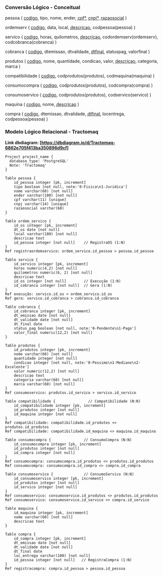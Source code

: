 ### Conversão Lógico - Conceitual

pessoa (
    <u>codigo</u>, 
    tipo, 
    nome, 
    ender, 
    <u style="text-decoration: underline dashed;">cpf*</u>,
    <u style="text-decoration: underline dashed;">cnpj*</u>,
    <u style="text-decoration: underline dashed;">razaosocial</u>
)

ordemserv (
    <u>codigo</u>,
    data,
    local,
    <u style="text-decoration: underline dashed;">descricao</u>,
    codpessoa(pessoa)           <!-- RegistraOS (1:N) -->
)

servico (
    <u>codigo</u>,
    horas,
    quilometros,
    <u style="text-decoration: underline dashed;">descricao</u>,
    codordemserv(ordemserv),    <!-- Execução (1:N) -->
    codcobranca(cobranca)       <!-- Gera (1:N) -->
)

cobranca (
    <u>codigo</u>,
    dtemissao,
    dtvalidade,
    <u style="text-decoration: underline dashed;">dtfinal</u>,
    statuspag,
    valorfinal
)

produtos (
    <u>codigo</u>,
    nome,
    quantidade,
    condicao,
    valor,
    <u style="text-decoration: underline dashed;">descricao</u>,
    categoria,
    marca
)

compatibilidade (                 <!-- Compatibilidade (N:N) -->
    <u>codigo</u>,
    codprodutos(produtos),
    codmaquina(maquina)
)

consumocompra (                       <!-- ConsumoCompra (N:N) -->
    <u>codigo</u>,
    codprodutos(produtos),
    codcompra(compra)
)

consumoservico (                      <!-- ConsumoServico (N:N) -->
    <u>codigo</u>,
    codprodutos(produtos),
    codservico(servico)
)

maquina (
    <u>codigo</u>,
    nome,
    <u style="text-decoration: underline dashed;">descricao</u>
)

compra (
    <u>codigo</u>,
    dtemissao,
    dtvalidade,
    <u style="text-decoration: underline dashed;">dtfinal</u>,
    locentrega,
    codpessoa(pessoa)           <!-- RegistraCompra (1:N) -->
)


### Modelo Lógico Relacional - Tractomaq

**Link dbdiagram: [https://dbdiagram.io/d/Tractomaq-6862e705f413ba350896d9cf]**

```
Project project_name {
  database_type: 'PostgreSQL'
  Note: 'Tractomaq'
}

Table pessoa {
    id_pessoa integer [pk, increment]
    tipo boolean [not null, note:'0-Fisica\n1-Juridica']
    nome varchar(60) [not null]
    ender varchar(100) [not null]
    cpf varchar(11) [unique]
    cnpj varchar(14) [unique]
    razaosocial varchar(60)
}

Table ordem_servico {
    id_os integer [pk, increment]
    dt_os date [not null]
    local varchar(100) [not null]
    descricao text
    id_pessoa integer [not null]    // RegistraOS (1:N)
}
Ref registraordemservico: ordem_servico.id_pessoa > pessoa.id_pessoa

Table servico {
    id_servico integer [pk, increment]
    horas numeric(4,2) [not null]
    quilometros numeric(6, 2) [not null]
    descricao text
    id_os integer [not null]        // Execução (1:N)
    id_cobranca integer [not null]  // Gera (1:N)
}
Ref execução: servico.id_os > ordem_servico.id_os
Ref gera: servico.id_cobranca > cobranca.id_cobranca

Table cobranca {
    id_cobranca integer [pk, increment]
    dt_emissao date [not null]
    dt_validade date [not null]
    dt_final date
    status_pag boolean [not null, note:'0-Pendente\n1-Pago']
    valor_final numeric(12,2) [not null]
}

Table produtos {
    id_produtos integer [pk, increment]
    nome varchar(60) [not null]
    quantidade integer [not null]
    condicao integer [not null, note:'0-Pessimo\n1-Mediano\n2-Excelente']
    valor numeric(12,2) [not null]
    descricao text
    categoria varchar(60) [not null]
    marca varchar(60) [not null]
}
Ref consumoservico: produtos.id_servico > servico.id_servico

Table compatibilidade {               // Compatibilidade (N:N)
    id_compatibilidade integer [pk, increment]
    id_produtos integer [not null]
    id_maquina integer [not null]
}
Ref compatibilidade: compatibilidade.id_produtos <> produtos.id_produtos
Ref compatibilidade: compatibilidade.id_maquina <> maquina.id_maquina

Table consumocompra {               // ConsumoCompra (N:N)
    id_consumocompra integer [pk, increment]
    id_produtos integer [not null]
    id_compra integer [not null]
}
Ref consumocompra: consumocompra.id_produtos <> produtos.id_produtos
Ref consumocompra: consumocompra.id_compra <> compra.id_compra

Table consumoservico {              // ConsumoServico (N:N)
    id_consumoservico integer [pk, increment]
    id_produtos integer [not null]
    id_servico integer [not null]
}
Ref consumoservico: consumoservico.id_produtos <> produtos.id_produtos
Ref consumoservico: consumoservico.id_servico <> compra.id_servico

Table maquina {
    id_maquina integer [pk, increment]
    nome varchar(60) [not null]
    descricao text
}

Table compra {
    id_compra integer [pk, increment]
    dt_emissao date [not null]
    dt_validade date [not null]
    dt_final date
    loc_entrega varchar(100) [not null]
    id_pessoa integer [not null]   // RegistraCompra (1:N)
}
Ref registracompra: compra.id_pessoa > pessoa.id_pessoa
```
